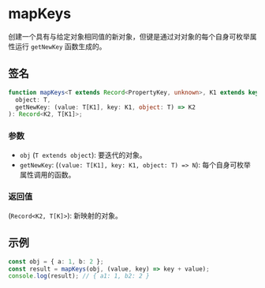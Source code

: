 # mapKeys

创建一个具有与给定对象相同值的新对象，但键是通过对对象的每个自身可枚举属性运行 `getNewKey` 函数生成的。

## 签名

```typescript
function mapKeys<T extends Record<PropertyKey, unknown>, K1 extends keyof T, K2 extends PropertyKey>(
  object: T,
  getNewKey: (value: T[K1], key: K1, object: T) => K2
): Record<K2, T[K1]>;
```

### 参数

- `obj` (`T extends object`): 要迭代的对象。
- `getNewKey`: (`(value: T[K1], key: K1, object: T) => N`): 每个自身可枚举属性调用的函数。

### 返回值

(`Record<K2, T[K]>`): 新映射的对象。

## 示例

```typescript
const obj = { a: 1, b: 2 };
const result = mapKeys(obj, (value, key) => key + value);
console.log(result); // { a1: 1, b2: 2 }
```
